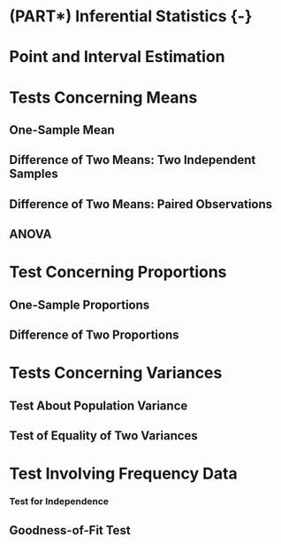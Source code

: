# (PART\*) Inferential Statistics {-}



# Point and Interval Estimation


# Tests Concerning Means


## One-Sample Mean


## Difference of Two Means: Two Independent Samples


## Difference of Two Means: Paired Observations


## ANOVA



# Test Concerning Proportions


## One-Sample Proportions


## Difference of Two Proportions




# Tests Concerning Variances


## Test About Population Variance


## Test of Equality of Two Variances



# Test Involving Frequency Data


### Test for Independence


## Goodness-of-Fit Test


